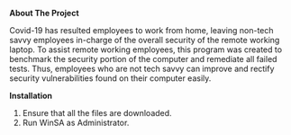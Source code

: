 **About The Project**


Covid-19 has resulted employees to work from home, leaving non-tech savvy employees in-charge of the overall security of the remote working laptop. To assist remote working employees, this program was created to benchmark the security portion of the computer and remediate all failed tests. Thus, employees who are not tech savvy can improve and rectify security vulnerabilities found on their computer easily.

**Installation**

1) Ensure that all the files are downloaded.
2) Run WinSA as Administrator.

